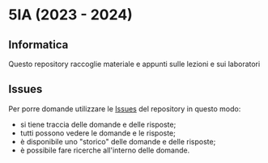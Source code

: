 # 5IA (2023 - 2024)
## Informatica

Questo repository raccoglie materiale e appunti sulle lezioni e sui laboratori

## Issues
Per porre domande utilizzare le [Issues](https://github.com/ProfSchimd/5ia-2023-2024/issues) del repository in questo modo:
* si tiene traccia delle domande e delle risposte;
* tutti possono vedere le domande e le risposte;
* è disponibile uno "storico" delle domande e delle risposte;
* è possibile fare ricerche all'interno delle domande.

